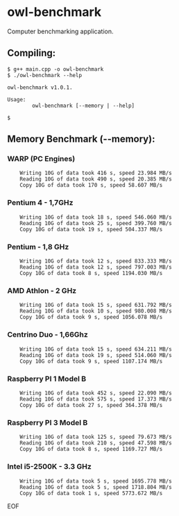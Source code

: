 # owl-benchmark
Computer benchmarking application.

## Compiling:
```
$ g++ main.cpp -o owl-benchmark
$ ./owl-benchmark --help

owl-benchmark v1.0.1.

Usage:
        owl-benchmark [--memory | --help]

$
```

## Memory Benchmark (--memory):

### WARP (PC Engines)
```
    Writing 10G of data took 416 s, speed 23.984 MB/s
    Reading 10G of data took 490 s, speed 20.385 MB/s
    Copy 10G of data took 170 s, speed 58.607 MB/s
```

### Pentium 4 - 1,7GHz
```
    Writing 10G of data took 18 s, speed 546.060 MB/s
    Reading 10G of data took 25 s, speed 399.760 MB/s
    Copy 10G of data took 19 s, speed 504.337 MB/s
```

### Pentium - 1,8 GHz
```
    Writing 10G of data took 12 s, speed 833.333 MB/s
    Reading 10G of data took 12 s, speed 797.003 MB/s
    Copy 10G of data took 8 s, speed 1194.030 MB/s
```

### AMD Athlon - 2 GHz
```
    Writing 10G of data took 15 s, speed 631.792 MB/s
    Reading 10G of data took 10 s, speed 980.008 MB/s
    Copy 10G of data took 9 s, speed 1056.078 MB/s
```

### Centrino Duo - 1,66Ghz
```
    Writing 10G of data took 15 s, speed 634.211 MB/s
    Reading 10G of data took 19 s, speed 514.060 MB/s
    Copy 10G of data took 9 s, speed 1107.174 MB/s
```

### Raspberry PI 1 Model B
```
    Writing 10G of data took 452 s, speed 22.090 MB/s
    Reading 10G of data took 575 s, speed 17.373 MB/s
    Copy 10G of data took 27 s, speed 364.378 MB/s
```

### Raspberry PI 3 Model B
```
    Writing 10G of data took 125 s, speed 79.673 MB/s
    Reading 10G of data took 210 s, speed 47.598 MB/s
    Copy 10G of data took 8 s, speed 1169.727 MB/s
```

### Intel i5-2500K - 3.3 GHz
```
    Writing 10G of data took 5 s, speed 1695.778 MB/s
    Reading 10G of data took 5 s, speed 1718.804 MB/s
    Copy 10G of data took 1 s, speed 5773.672 MB/s
```

EOF
